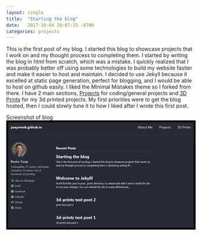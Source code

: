 ```yaml
---
layout: single
title:  "Starting the blog"
date:   2017-10-04 20:07:15 -0700
categories: projects
---
```


<p>This is the first post of my blog. I started this blog to showcase projects that I work on and my thought process to completing them. I started by writing the blog in html from scratch, which was a mistake. I quickly realized that I was probably better off using some technologies to build my website fastier and make it easier to host and maintain. I decided to use Jekyll because it excelled at static page generation, perfect for blogging, and I would be able to host on github easily. I liked the Minimal Mistakes theme so I forked from there. I have 2 main sections, <a href="https://paeynivek.github.io/projects/">Projects</a> for coding/general projects and <a href="https://paeynivek.github.io/3d-prints/">3D Prints</a> for my 3d printed projects. My first priorities were to get the blog hosted, then I could slowly tune it to how I liked after I wrote this first post.</p>

Screenshot of blog
<br>
<img style="border:5px solid black;" src="/assets/images/projects/blog1.jpg" alt="[blog screenshot]"> 
